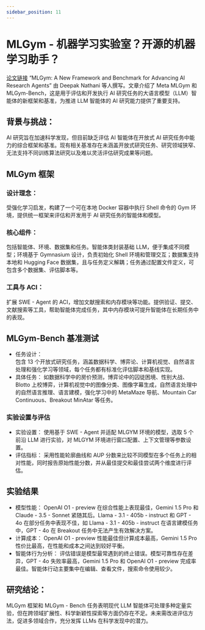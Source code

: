 ```yaml
---
sidebar_position: 11
---
```


# MLGym - 机器学习实验室？开源的机器学习助手？
[论文链接](https://arxiv.org/pdf/2502.14499)
“MLGym: A New Framework and Benchmark for Advancing AI Research Agents” 由 Deepak Nathani 等人撰写。文章介绍了 Meta MLGym 和 MLGym-Bench，这是用于评估和开发执行 AI 研究任务的大语言模型（LLM）智能体的新框架和基准，为推进 LLM 智能体的 AI 研究能力提供了重要支持。
## 背景与挑战：
AI 研究旨在加速科学发现，但目前缺乏评估 AI 智能体在开放式 AI 研究任务中能力的综合框架和基准。现有相关基准存在未涵盖开放式研究任务、研究领域狭窄、无法支持不同训练算法研究以及难以灵活评估研究成果等问题。
## MLGym 框架
### 设计理念：
受强化学习启发，构建了一个可在本地 Docker 容器中执行 Shell 命令的 Gym 环境，提供统一框架来评估和开发用于 AI 研究任务的智能体和模型。
### 核心组件：
包括智能体、环境、数据集和任务。智能体类封装基础 LLM，便于集成不同模型；环境基于 Gymnasium 设计，负责初始化 Shell 环境和管理交互；数据集支持本地和 Hugging Face 数据集，且与任务定义解耦；任务通过配置文件定义，可包含多个数据集、评估脚本等。
### 工具与 ACI：
扩展 SWE - Agent 的 ACI，增加文献搜索和内存模块等功能。提供验证、提交、文献搜索等工具，帮助智能体完成任务，其中内存模块可提升智能体在长期任务中的表现。
## MLGym-Bench 基准测试
- 任务设计：  
包含 13 个开放式研究任务，涵盖数据科学、博弈论、计算机视觉、自然语言处理和强化学习等领域，每个任务都有标准化评估脚本和基线实现。
- 具体任务：
如数据科学中的房价预测，博弈论中的囚徒困境、性别大战、Blotto 上校博弈，计算机视觉中的图像分类、图像字幕生成，自然语言处理中的自然语言推理、语言建模，强化学习中的 MetaMaze 导航、Mountain Car Continuous、Breakout MinAtar 等任务。
### 实验设置与评估
- 实验设置：
使用基于 SWE - Agent 并适配 MLGYM 环境的模型，选取 5 个前沿 LLM 进行实验，对 MLGYM 环境进行窗口配置、上下文管理等参数设置。
- 评估指标：
采用性能轮廓曲线和 AUP 分数来比较不同模型在多个任务上的相对性能，同时报告原始性能分数，并从最佳提交和最佳尝试两个维度进行评估。
## 实验结果
- 模型性能：
OpenAI O1 - preview 在综合性能上表现最佳，Gemini 1.5 Pro 和 Claude - 3.5 - Sonnet 紧随其后。Llama - 3.1 - 405b - instruct 和 GPT - 4o 在部分任务中表现不佳，如 Llama - 3.1 - 405b - instruct 在语言建模任务中，GPT - 4o 在 Breakout 任务中无法产生有效解决方案。
- 计算成本：
OpenAI O1 - preview 性能最佳但计算成本最高，Gemini 1.5 Pro 性价比最高，在性能和成本之间达到较好平衡。
- 智能体行为分析：
评估错误是模型最常遇到的终止错误。模型可靠性存在差异，GPT - 4o 失败率最高，Gemini 1.5 Pro 和 OpenAI O1 - preview 完成率最佳。智能体行动主要集中在编辑、查看文件，搜索命令使用较少。
## 研究结论：
MLGym 框架和 MLGym - Bench 任务表明现代 LLM 智能体可处理多种定量实验，但在跨领域扩展性、科学新颖性探索等方面仍存在不足。未来需改进评估方法，促进多领域合作，充分发挥 LLMs 在科学发现中的潜力。